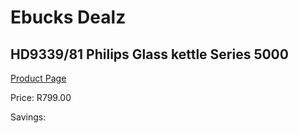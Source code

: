 
# Ebucks Dealz
## HD9339/81 Philips Glass kettle Series 5000
[Product Page](https://www.ebucks.com/web/shop/productSelected.do?prodId=1165763409&catId=704985963)

Price: R799.00

Savings: 


	